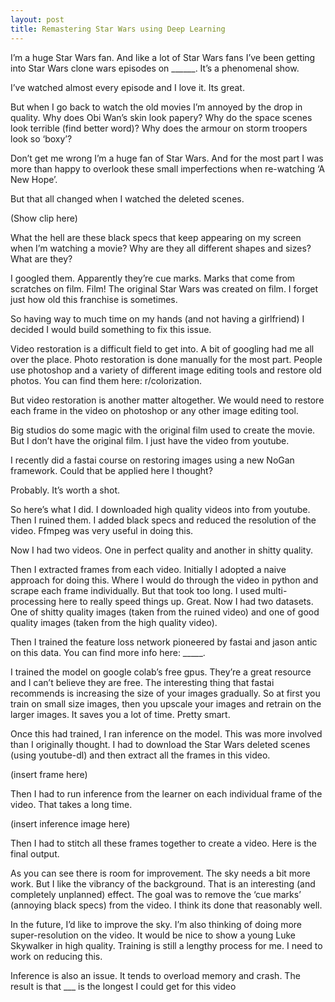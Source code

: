 ```yaml
---
layout: post
title: Remastering Star Wars using Deep Learning
---
```


<!-- Next you can update your site name, avatar and other options using the _config.yml file in the root of your repository (shown below). -->
<!-- ![_config.yml]({{ site.baseurl }}/images/config.png) -->


I’m a huge Star Wars fan. And like a lot of Star Wars fans I’ve been getting into Star Wars clone wars episodes on ______. It’s a phenomenal show. 

I’ve watched almost every episode and I love it. Its great. 

But when I go back to watch the old movies I’m annoyed by the drop in quality. Why does Obi Wan’s skin look papery? Why do the space scenes look terrible (find better word)? Why does the armour on storm troopers look so ‘boxy’?

Don’t get me wrong I’m a huge fan of Star Wars. And for the most part I was more than happy to overlook these small imperfections when re-watching ‘A New Hope’. 

But that all changed when I watched the deleted scenes. 

(Show clip here)

What the hell are these black specs that keep appearing on my screen when I’m watching a movie? Why are they all different shapes and sizes? What are they?

I googled them. Apparently they’re cue marks. Marks that come from scratches on film. Film! The original Star Wars was created on film. I forget just how old this franchise is sometimes.

So having way to much time on my hands (and not having a girlfriend) I decided I would build something to fix this issue. 

Video restoration is a difficult field to get into. A bit of googling had me all over the place. Photo restoration is done manually for the most part. People use photoshop and a variety of different image editing tools and restore old photos. You can find them here: r/colorization. 

But video restoration is another matter altogether. We would need to restore each frame in the video on photoshop or any other image editing tool.

Big studios do some magic with the original film used to create the movie. But I don’t have the original film. I just have the video from youtube.

I recently did a fastai course on restoring images using a new NoGan framework. Could that be applied here I thought?

Probably. It’s worth a shot. 

So here’s what I did. I downloaded high quality videos into from youtube. Then I ruined them. I added black specs and reduced the resolution of the video. Ffmpeg was very useful in doing this. 

Now I had two videos. One in perfect quality and another in shitty quality.

Then I extracted frames from each video. Initially I adopted a naive approach for doing this. Where I would do through the video in python and scrape each frame individually. But that took too long. I used multi-processing here to really speed things up.
Great. Now I had two datasets. One of shitty quality images (taken from the ruined video) and one of good quality images (taken from the high quality video). 

Then I trained the feature loss network pioneered by fastai and jason antic on this data. You can find more info here: _____. 

I trained the model on google colab’s free gpus. They’re a great resource and I can’t believe they are free. The interesting thing that fastai recommends is increasing the size of your images gradually. So at first you train on small size images, then you upscale your images and retrain on the larger images. It saves you a lot of time. Pretty smart. 

Once this had trained, I ran inference on the model. This was more involved than I originally thought. I had to download the Star Wars deleted scenes (using youtube-dl) and then extract all the frames in this video. 

(insert frame here)

Then I had to run inference from the learner on each individual frame of the video. That takes a long time. 

(insert inference image here)

Then I had to stitch all these frames together to create a video. Here is the final output.

As you can see there is room for improvement. The sky needs a bit more work. But I like the vibrancy of the background. That is an interesting (and completely unplanned) effect. The goal was to remove the ‘cue marks’ (annoying black specs) from the video. I think its done that reasonably well. 

In the future, I’d like to improve the sky. I’m also thinking of doing more super-resolution on the video. It would be nice to show a young Luke Skywalker in high quality. Training is still a lengthy process for me. I need to work on reducing this.

Inference is also an issue. It tends to overload memory and crash. The result is that ___ is the longest I could get for this video
